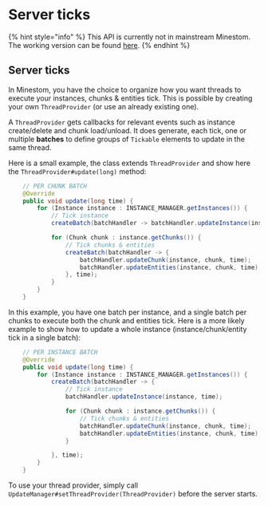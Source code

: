 # Server ticks

{% hint style="info" %}
This API is currently not in mainstream Minestom. The working version can be found [here](https://github.com/Minestom/Minestom/tree/thread-safety-experimental).
{% endhint %}

## Server ticks

In Minestom, you have the choice to organize how you want threads to execute your instances, chunks & entities tick. This is possible by creating your own `ThreadProvider` (or use an already existing one).

A `ThreadProvider` gets callbacks for relevant events such as instance create/delete and chunk load/unload. It does generate, each tick, one or multiple **batches** to define groups of `Tickable` elements to update in the same thread.

Here is a small example, the class extends `ThreadProvider` and show here the `ThreadProvider#update(long)` method:

```java
    // PER CHUNK BATCH
    @Override
    public void update(long time) {
        for (Instance instance : INSTANCE_MANAGER.getInstances()) {
            // Tick instance
            createBatch(batchHandler -> batchHandler.updateInstance(instance, time), time);

            for (Chunk chunk : instance.getChunks()) {
                // Tick chunks & entities
                createBatch(batchHandler -> {
                    batchHandler.updateChunk(instance, chunk, time);
                    batchHandler.updateEntities(instance, chunk, time);
                }, time);
            }
        }
    }
```

In this example, you have one batch per instance, and a single batch per chunks to execute both the chunk and entities tick. Here is a more likely example to show how to update a whole instance (instance/chunk/entity tick in a single batch):

```java
    // PER INSTANCE BATCH
    @Override
    public void update(long time) {
        for (Instance instance : INSTANCE_MANAGER.getInstances()) {
            createBatch(batchHandler -> {
                // Tick instance
                batchHandler.updateInstance(instance, time);

                for (Chunk chunk : instance.getChunks()) {
                    // Tick chunks & entities
                    batchHandler.updateChunk(instance, chunk, time);
                    batchHandler.updateEntities(instance, chunk, time);
                }

            }, time);
        }
    }
```

To use your thread provider, simply call `UpdateManager#setThreadProvider(ThreadProvider)` before the server starts.
